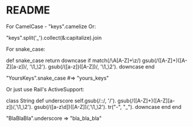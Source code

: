 # README

For CamelCase - "keys".camelize 
Or:

"keys".split('_').collect(&:capitalize).join

For snake_case:

def snake_case
  return downcase if match(/\A[A-Z]+\z/)
  gsub(/([A-Z]+)([A-Z][a-z])/, '\1_\2').
  gsub(/([a-z])([A-Z])/, '\1_\2').
  downcase
end

"YoursKeys".snake_case  #=> "yours_keys"

Or just use Rail's ActiveSupport:

class String
  def underscore
    self.gsub(/::/, '/').
    gsub(/([A-Z]+)([A-Z][a-z])/,'\1_\2').
    gsub(/([a-z\d])([A-Z])/,'\1_\2').
    tr("-", "_").
    downcase
  end
end

"BlaBlaBla".underscore
=> "bla_bla_bla"
